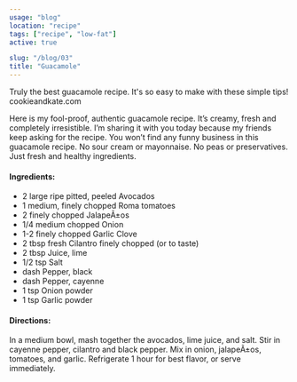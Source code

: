```yaml
---
usage: "blog"
location: "recipe"
tags: ["recipe", "low-fat"]
active: true

slug: "/blog/03"
title: "Guacamole"
---
```

<p>Truly the best guacamole recipe. It's so easy to make with these simple tips! cookieandkate.com

Here is my fool-proof, authentic guacamole recipe. It’s creamy, fresh and completely irresistible. I’m sharing it with you today because my friends keep asking for the recipe. You won’t find any funny business in this guacamole recipe. No sour cream or mayonnaise. No peas or preservatives. Just fresh and healthy ingredients.</p>

<!-- endexcerpt -->

<h4>Ingredients:</h4>
<ul>
<li>2 large ripe pitted, peeled Avocados</li>
<li>1 medium, finely chopped Roma tomatoes</li>
<li>2 finely chopped JalapeÃ±os</li>
<li>1/4 medium chopped Onion</li>
<li>1-2 finely chopped Garlic Clove</li>
<li>2 tbsp fresh Cilantro finely chopped (or to taste)</li>
<li>2 tbsp Juice, lime</li>
<li>1/2 tsp Salt</li>
<li>dash Pepper, black</li>
<li>dash Pepper, cayenne</li>
<li>1 tsp Onion powder</li>
<li>1 tsp Garlic powder</li>
</ul>

<h4>Directions:</h4>
<p>In a medium bowl, mash together the avocados, lime juice, and salt. Stir in cayenne pepper, cilantro and black pepper. Mix in onion, jalapeÃ±os, tomatoes, and garlic. Refrigerate 1 hour for best flavor, or serve immediately.</p>
